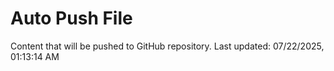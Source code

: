 # Auto Push File

Content that will be pushed to GitHub repository.
Last updated: 07/22/2025, 01:13:14 AM